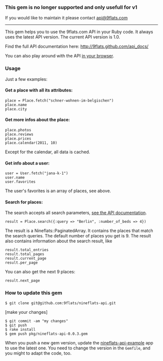 ### This gem is no longer supported and only usefull for v1
If you would like to maintain it please contact api@9flats.com

----------------------------------------------------------------------------------

This gem helps you to use the 9flats.com API in your Ruby code. It always uses the latest API version. The current API version is 1.0.

Find the full API documentation here: http://9flats.github.com/api_docs/

You can also play around with the API [in your browser](http://nineflats-api-example.heroku.com/).

### Usage

Just a few examples:

#### Get a place with all its attributes:

    place = Place.fetch("schner-wohnen-im-belgischen")
    place.name
    place.city
    
#### Get more infos about the place:

    place.photos
    place.reviews
    place.prices
    place.calendar(2011, 10)
    
Except for the calendar, all data is cached.
    
#### Get info about a user:

    user = User.fetch("jana-k-1")
    user.name
    user.favorites

The user's favorites is an array of places, see above.

#### Search for places:

The search accepts all search parameters, [see the API documentation](http://9flats.github.com/api_docs/places.html).

    result = Place.search({:query => "Berlin", :number_of_beds => 4})

The result is a Nineflats::PaginatedArray. It contains the places that match the search queries. The default number of places you get is 9. The result also contains information about the search result, like
    
    result.total_entries
    result.total_pages
    result.current_page
    result.per_page
    
You can also get the next 9 places:

    result.next_page


### How to update this gem

    $ git clone git@github.com:9flats/nineflats-api.git

[make your changes]

    $ git commit -am "my changes"
    $ git push
    $ rake install
    $ gem push pkg/nineflats-api-0.0.3.gem
    
When you push a new gem version, update the [nineflats-api-example](https://github.com/9flats/nineflats-api-example) app to use the latest one. You need to change the version in the `Gemfile`, and you might to adapt the code, too.

